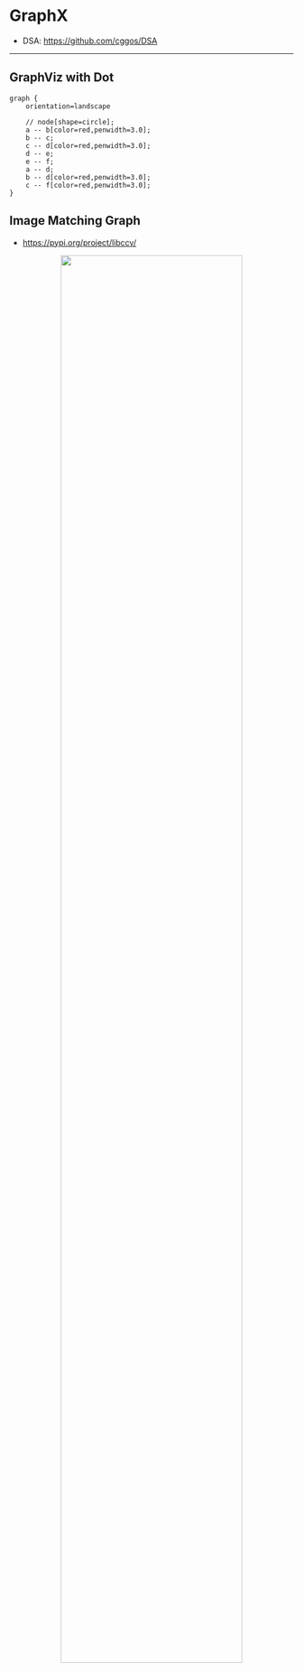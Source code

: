# GraphX

- DSA: https://github.com/cggos/DSA

---

## GraphViz with Dot

```graphviz
graph {
    orientation=landscape

    // node[shape=circle];
    a -- b[color=red,penwidth=3.0];
    b -- c;
    c -- d[color=red,penwidth=3.0];
    d -- e;
    e -- f;
    a -- d;
    b -- d[color=red,penwidth=3.0];
    c -- f[color=red,penwidth=3.0];
}
```

## Image Matching Graph

- https://pypi.org/project/libccv/

<p align="center">
  <img src="https://mirror.ghproxy.com/https://github.com/cggos/ccv/blob/master/python/imgs/imgmatch_graphviz.png" style="width: 80%"/>
</p>
